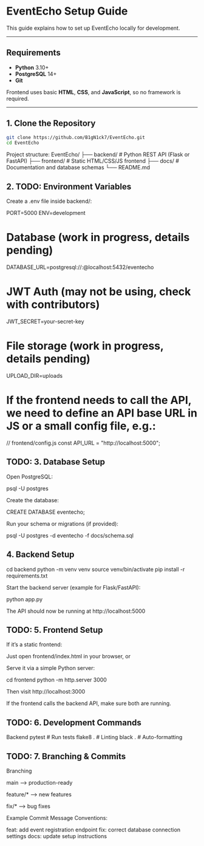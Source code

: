 # EventEcho Setup Guide

This guide explains how to set up EventEcho locally for development.

---

## Requirements

- **Python** 3.10+
- **PostgreSQL** 14+
- **Git**

Frontend uses basic **HTML**, **CSS**, and **JavaScript**, so no framework is required.

---

## 1. Clone the Repository

```bash
git clone https://github.com/B1gN1ck7/EventEcho.git
cd EventEcho
```

Project structure:
EventEcho/
├── backend/      # Python REST API (Flask or FastAPI)
├── frontend/     # Static HTML/CSS/JS frontend
├── docs/         # Documentation and database schemas
└── README.md

## 2. TODO: Environment Variables

Create a .env file inside backend/:

PORT=5000
ENV=development

# Database (work in progress, details pending)
DATABASE_URL=postgresql://<user>:<password>@localhost:5432/eventecho

# JWT Auth (may not be using, check with contributors)
JWT_SECRET=your-secret-key

# File storage (work in progress, details pending)
UPLOAD_DIR=uploads

# If the frontend needs to call the API, we need to define an API base URL in JS or a small config file, e.g.:
// frontend/config.js
const API_URL = "http://localhost:5000";

## TODO: 3. Database Setup

Open PostgreSQL:

psql -U postgres


Create the database:

CREATE DATABASE eventecho;


Run your schema or migrations (if provided):

psql -U postgres -d eventecho -f docs/schema.sql

## 4. Backend Setup
cd backend
python -m venv venv
source venv/bin/activate
pip install -r requirements.txt


Start the backend server (example for Flask/FastAPI):

python app.py


The API should now be running at http://localhost:5000

## TODO: 5. Frontend Setup

If it’s a static frontend:

Just open frontend/index.html in your browser, or

Serve it via a simple Python server:

cd frontend
python -m http.server 3000


Then visit http://localhost:3000

If the frontend calls the backend API, make sure both are running.

## TODO: 6. Development Commands
Backend
pytest           # Run tests
flake8 .         # Linting
black .          # Auto-formatting

## TODO: 7. Branching & Commits

Branching

main --> production-ready

feature/* --> new features

fix/* --> bug fixes

Example Commit Message Conventions:

feat: add event registration endpoint
fix: correct database connection settings
docs: update setup instructions
